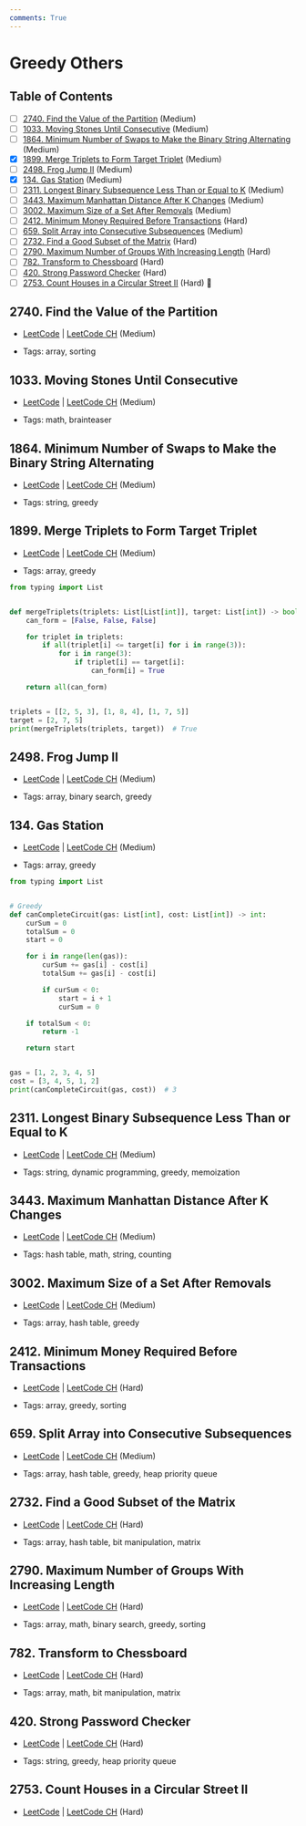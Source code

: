 ```yaml
---
comments: True
---
```


# Greedy Others

## Table of Contents

- [ ] [2740. Find the Value of the Partition](https://leetcode.cn/problems/find-the-value-of-the-partition/) (Medium)
- [ ] [1033. Moving Stones Until Consecutive](https://leetcode.cn/problems/moving-stones-until-consecutive/) (Medium)
- [ ] [1864. Minimum Number of Swaps to Make the Binary String Alternating](https://leetcode.cn/problems/minimum-number-of-swaps-to-make-the-binary-string-alternating/) (Medium)
- [x] [1899. Merge Triplets to Form Target Triplet](https://leetcode.cn/problems/merge-triplets-to-form-target-triplet/) (Medium)
- [ ] [2498. Frog Jump II](https://leetcode.cn/problems/frog-jump-ii/) (Medium)
- [x] [134. Gas Station](https://leetcode.cn/problems/gas-station/) (Medium)
- [ ] [2311. Longest Binary Subsequence Less Than or Equal to K](https://leetcode.cn/problems/longest-binary-subsequence-less-than-or-equal-to-k/) (Medium)
- [ ] [3443. Maximum Manhattan Distance After K Changes](https://leetcode.cn/problems/maximum-manhattan-distance-after-k-changes/) (Medium)
- [ ] [3002. Maximum Size of a Set After Removals](https://leetcode.cn/problems/maximum-size-of-a-set-after-removals/) (Medium)
- [ ] [2412. Minimum Money Required Before Transactions](https://leetcode.cn/problems/minimum-money-required-before-transactions/) (Hard)
- [ ] [659. Split Array into Consecutive Subsequences](https://leetcode.cn/problems/split-array-into-consecutive-subsequences/) (Medium)
- [ ] [2732. Find a Good Subset of the Matrix](https://leetcode.cn/problems/find-a-good-subset-of-the-matrix/) (Hard)
- [ ] [2790. Maximum Number of Groups With Increasing Length](https://leetcode.cn/problems/maximum-number-of-groups-with-increasing-length/) (Hard)
- [ ] [782. Transform to Chessboard](https://leetcode.cn/problems/transform-to-chessboard/) (Hard)
- [ ] [420. Strong Password Checker](https://leetcode.cn/problems/strong-password-checker/) (Hard)
- [ ] [2753. Count Houses in a Circular Street II](https://leetcode.cn/problems/count-houses-in-a-circular-street-ii/) (Hard) 👑

## 2740. Find the Value of the Partition

-   [LeetCode](https://leetcode.com/problems/find-the-value-of-the-partition/) | [LeetCode CH](https://leetcode.cn/problems/find-the-value-of-the-partition/) (Medium)

-   Tags: array, sorting
## 1033. Moving Stones Until Consecutive

-   [LeetCode](https://leetcode.com/problems/moving-stones-until-consecutive/) | [LeetCode CH](https://leetcode.cn/problems/moving-stones-until-consecutive/) (Medium)

-   Tags: math, brainteaser
## 1864. Minimum Number of Swaps to Make the Binary String Alternating

-   [LeetCode](https://leetcode.com/problems/minimum-number-of-swaps-to-make-the-binary-string-alternating/) | [LeetCode CH](https://leetcode.cn/problems/minimum-number-of-swaps-to-make-the-binary-string-alternating/) (Medium)

-   Tags: string, greedy
## 1899. Merge Triplets to Form Target Triplet

-   [LeetCode](https://leetcode.com/problems/merge-triplets-to-form-target-triplet/) | [LeetCode CH](https://leetcode.cn/problems/merge-triplets-to-form-target-triplet/) (Medium)

-   Tags: array, greedy
```python title="1899. Merge Triplets to Form Target Triplet - Python Solution"
from typing import List


def mergeTriplets(triplets: List[List[int]], target: List[int]) -> bool:
    can_form = [False, False, False]

    for triplet in triplets:
        if all(triplet[i] <= target[i] for i in range(3)):
            for i in range(3):
                if triplet[i] == target[i]:
                    can_form[i] = True

    return all(can_form)


triplets = [[2, 5, 3], [1, 8, 4], [1, 7, 5]]
target = [2, 7, 5]
print(mergeTriplets(triplets, target))  # True

```

## 2498. Frog Jump II

-   [LeetCode](https://leetcode.com/problems/frog-jump-ii/) | [LeetCode CH](https://leetcode.cn/problems/frog-jump-ii/) (Medium)

-   Tags: array, binary search, greedy
## 134. Gas Station

-   [LeetCode](https://leetcode.com/problems/gas-station/) | [LeetCode CH](https://leetcode.cn/problems/gas-station/) (Medium)

-   Tags: array, greedy
```python title="134. Gas Station - Python Solution"
from typing import List


# Greedy
def canCompleteCircuit(gas: List[int], cost: List[int]) -> int:
    curSum = 0
    totalSum = 0
    start = 0

    for i in range(len(gas)):
        curSum += gas[i] - cost[i]
        totalSum += gas[i] - cost[i]

        if curSum < 0:
            start = i + 1
            curSum = 0

    if totalSum < 0:
        return -1

    return start


gas = [1, 2, 3, 4, 5]
cost = [3, 4, 5, 1, 2]
print(canCompleteCircuit(gas, cost))  # 3

```

## 2311. Longest Binary Subsequence Less Than or Equal to K

-   [LeetCode](https://leetcode.com/problems/longest-binary-subsequence-less-than-or-equal-to-k/) | [LeetCode CH](https://leetcode.cn/problems/longest-binary-subsequence-less-than-or-equal-to-k/) (Medium)

-   Tags: string, dynamic programming, greedy, memoization
## 3443. Maximum Manhattan Distance After K Changes

-   [LeetCode](https://leetcode.com/problems/maximum-manhattan-distance-after-k-changes/) | [LeetCode CH](https://leetcode.cn/problems/maximum-manhattan-distance-after-k-changes/) (Medium)

-   Tags: hash table, math, string, counting
## 3002. Maximum Size of a Set After Removals

-   [LeetCode](https://leetcode.com/problems/maximum-size-of-a-set-after-removals/) | [LeetCode CH](https://leetcode.cn/problems/maximum-size-of-a-set-after-removals/) (Medium)

-   Tags: array, hash table, greedy
## 2412. Minimum Money Required Before Transactions

-   [LeetCode](https://leetcode.com/problems/minimum-money-required-before-transactions/) | [LeetCode CH](https://leetcode.cn/problems/minimum-money-required-before-transactions/) (Hard)

-   Tags: array, greedy, sorting
## 659. Split Array into Consecutive Subsequences

-   [LeetCode](https://leetcode.com/problems/split-array-into-consecutive-subsequences/) | [LeetCode CH](https://leetcode.cn/problems/split-array-into-consecutive-subsequences/) (Medium)

-   Tags: array, hash table, greedy, heap priority queue
## 2732. Find a Good Subset of the Matrix

-   [LeetCode](https://leetcode.com/problems/find-a-good-subset-of-the-matrix/) | [LeetCode CH](https://leetcode.cn/problems/find-a-good-subset-of-the-matrix/) (Hard)

-   Tags: array, hash table, bit manipulation, matrix
## 2790. Maximum Number of Groups With Increasing Length

-   [LeetCode](https://leetcode.com/problems/maximum-number-of-groups-with-increasing-length/) | [LeetCode CH](https://leetcode.cn/problems/maximum-number-of-groups-with-increasing-length/) (Hard)

-   Tags: array, math, binary search, greedy, sorting
## 782. Transform to Chessboard

-   [LeetCode](https://leetcode.com/problems/transform-to-chessboard/) | [LeetCode CH](https://leetcode.cn/problems/transform-to-chessboard/) (Hard)

-   Tags: array, math, bit manipulation, matrix
## 420. Strong Password Checker

-   [LeetCode](https://leetcode.com/problems/strong-password-checker/) | [LeetCode CH](https://leetcode.cn/problems/strong-password-checker/) (Hard)

-   Tags: string, greedy, heap priority queue
## 2753. Count Houses in a Circular Street II

-   [LeetCode](https://leetcode.com/problems/count-houses-in-a-circular-street-ii/) | [LeetCode CH](https://leetcode.cn/problems/count-houses-in-a-circular-street-ii/) (Hard)
